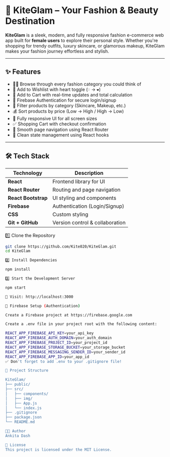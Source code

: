 # 💄 KiteGlam – Your Fashion & Beauty Destination

**KiteGlam** is a sleek, modern, and fully responsive fashion e-commerce web app built for **female users** to explore their personal style. Whether you're shopping for trendy outfits, luxury skincare, or glamorous makeup, KiteGlam makes your fashion journey effortless and stylish.

---

## ✨ Features

- 🧍‍♀️ Browse through every fashion category you could think of
- 💖 Add to Wishlist with heart toggle (`♡` → `❤`)
- 🛒 Add to Cart with real-time updates and total calculation
- 🔐 Firebase Authentication for secure login/signup
- 📂 Filter products by category (Skincare, Makeup, etc.)
- 💰 Sort products by price (Low → High / High → Low)
- 📱 Fully responsive UI for all screen sizes
- ✅ Shopping Cart with checkout confirmation
- 🔄 Smooth page navigation using React Router
- 🧠 Clean state management using React hooks

---

## 🛠️ Tech Stack

| Technology       | Description                       |
|------------------|-----------------------------------|
| **React**        | Frontend library for UI           |
| **React Router** | Routing and page navigation       |
| **React Bootstrap** | UI styling and components     |
| **Firebase**     | Authentication (Login/Signup)     |
| **CSS**          | Custom styling                    |
| **Git + GitHub** | Version control & collaboration   |


1️⃣ Clone the Repository

```bash
git clone https://github.com/Kite020/KiteGlam.git
cd KiteGlam

2️⃣ Install Dependencies

npm install

3️⃣ Start the Development Server

npm start

🔗 Visit: http://localhost:3000

🔐 Firebase Setup (Authentication)

Create a Firebase project at https://firebase.google.com

Create a .env file in your project root with the following content:

REACT_APP_FIREBASE_API_KEY=your_api_key
REACT_APP_FIREBASE_AUTH_DOMAIN=your_auth_domain
REACT_APP_FIREBASE_PROJECT_ID=your_project_id
REACT_APP_FIREBASE_STORAGE_BUCKET=your_storage_bucket
REACT_APP_FIREBASE_MESSAGING_SENDER_ID=your_sender_id
REACT_APP_FIREBASE_APP_ID=your_app_id
✅ Don't forget to add .env to your .gitignore file!

🧾 Project Structure

KiteGlam/
├── public/
├── src/
│   ├── components/
│   ├── img/
│   ├── App.js
│   └── index.js
├── .gitignore
├── package.json
└── README.md

👩‍💻 Author
Ankita Dash

📄 License
This project is licensed under the MIT License.
